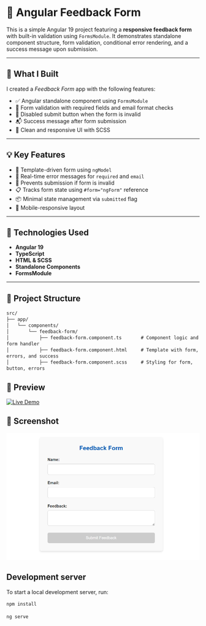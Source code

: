# 📝 Angular Feedback Form

This is a simple Angular 19 project featuring a **responsive feedback form** with built-in validation using `FormsModule`. It demonstrates standalone component structure, form validation, conditional error rendering, and a success message upon submission.

---

## 🔧 What I Built

I created a *Feedback Form* app with the following features:

- ✅ Angular standalone component using `FormsModule`
- 💬 Form validation with required fields and email format checks
- 🔐 Disabled submit button when the form is invalid
- 📬 Success message after form submission
- 💅 Clean and responsive UI with SCSS

---

## 💡 Key Features

- 🧠 Template-driven form using `ngModel`
- 📛 Real-time error messages for `required` and `email`
- 🚫 Prevents submission if form is invalid
- 📋 Tracks form state using `#form="ngForm"` reference
- 📦 Minimal state management via `submitted` flag
- 📱 Mobile-responsive layout

---

## 🧱 Technologies Used

- **Angular 19**
- **TypeScript**
- **HTML & SCSS**
- **Standalone Components**
- **FormsModule**

---

## 📁 Project Structure

```plaintext
src/
├── app/
│   └── components/
│       └── feedback-form/
│           ├── feedback-form.component.ts       # Component logic and form handler
│           ├── feedback-form.component.html     # Template with form, errors, and success
│           ├── feedback-form.component.scss     # Styling for form, button, errors

```

## 🔗 Preview

[![Live Demo](https://img.shields.io/badge/Live%20Demo-Click%20Here-blue?style=for-the-badge)](https://ahmad-889.github.io/feedback-form/)

## 📸 Screenshot

![Feedback Form Screenshot](public/screenshot.png)

## Development server

To start a local development server, run:

```bash
npm install

ng serve
```
